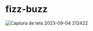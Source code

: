 # fizz-buzz
 
![Captura de tela 2023-09-04 212422](https://github.com/duda-silvaa/fizz-buzz/assets/125522513/c85927b0-4639-491d-85b6-e8068d6f2159)

